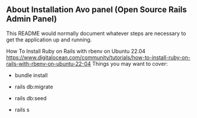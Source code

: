 ## About Installation Avo panel (Open Source Rails Admin Panel)

This README would normally document whatever steps are necessary to get the
application up and running.

How To Install Ruby on Rails with rbenv on Ubuntu 22.04
https://www.digitalocean.com/community/tutorials/how-to-install-ruby-on-rails-with-rbenv-on-ubuntu-22-04
Things you may want to cover:

* bundle install

* rails db:migrate

* rails db:seed

* rails s
